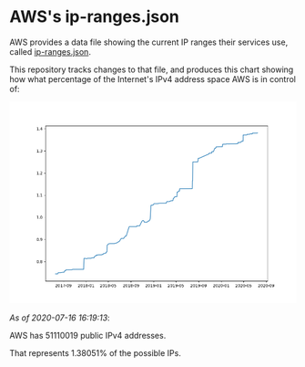 # AWS's ip-ranges.json

AWS provides a data file showing the current IP ranges their
services use, called [ip-ranges.json](https://ip-ranges.amazonaws.com/ip-ranges.json).

This repository tracks changes to that file, and produces this
chart showing how what percentage of the Internet's IPv4 address space
AWS is in control of:

![History of AWS](history_count.png)

*As of 2020-07-16 16:19:13*:

AWS has 51110019 public IPv4 addresses.

That represents 1.38051% of the possible IPs.
